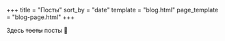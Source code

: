 +++
title = "Посты"
sort_by = "date"
template = "blog.html"
page_template = "blog-page.html"
+++

Здесь ~~тосты~~ посты 👀